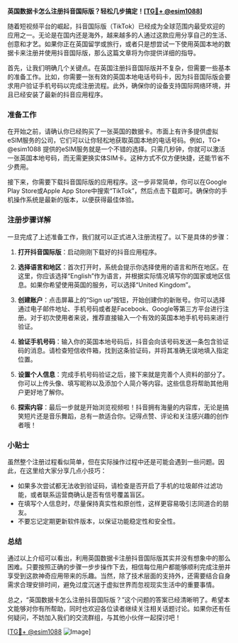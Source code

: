 **英国数据卡怎么注册抖音国际版？轻松几步搞定！[[TG💪+ @esim1088](https://t.me/s/esim1088)]**

随着短视频平台的崛起，抖音国际版（TikTok）已经成为全球范围内最受欢迎的应用之一。无论是在国内还是海外，越来越多的人通过这款应用分享自己的生活、创意和才艺。如果你正在英国留学或旅行，或者只是想尝试一下使用英国本地的数据卡来注册并使用抖音国际版，那么这篇文章将为你提供详细的指导。

首先，让我们明确几个关键点。在英国注册抖音国际版并不复杂，但需要一些基本的准备工作。比如，你需要一张有效的英国本地电话号码卡，因为抖音国际版会要求用户验证手机号码以完成注册流程。此外，确保你的设备支持国际网络环境，并且已经安装了最新的抖音应用程序。

### 准备工作

在开始之前，请确认你已经购买了一张英国的数据卡。市面上有许多提供虚拟eSIM服务的公司，它们可以让你轻松地获取英国本地的电话号码。例如，TG+ @esim1088 提供的eSIM服务就是一个不错的选择。只需几秒钟，你就可以激活一张英国本地号码，而无需更换实体SIM卡。这种方式不仅方便快捷，还能节省不少费用。

接下来，你需要下载抖音国际版的应用程序。这一步非常简单，你可以在Google Play Store或Apple App Store中搜索“TikTok”，然后点击下载即可。确保你的手机操作系统是最新的版本，以便获得最佳体验。

### 注册步骤详解

一旦完成了上述准备工作，我们就可以正式进入注册流程了。以下是具体的步骤：

1. **打开抖音国际版**：启动刚刚下载好的抖音应用程序。
   
2. **选择语言和地区**：首次打开时，系统会提示你选择使用的语言和所在地区。在这里，你应该选择“English”作为语言，并根据实际情况填写你的国家或地区信息。如果你希望使用英国的服务，可以选择“United Kingdom”。

3. **创建账户**：点击屏幕上的“Sign up”按钮，开始创建你的新账号。你可以选择通过电子邮件地址、手机号码或者是Facebook、Google等第三方平台进行注册。对于初次使用者来说，推荐直接输入一个有效的英国本地手机号码来进行验证。

4. **验证手机号码**：输入你的英国本地号码后，抖音会向该号码发送一条包含验证码的消息。请检查短信收件箱，找到这条验证码，并将其准确无误地填入指定位置。

5. **设置个人信息**：完成手机号码验证之后，接下来就是完善个人资料的部分了。你可以上传头像、填写昵称以及添加个人简介等内容。这些信息将帮助其他用户更好地了解你。

6. **探索内容**：最后一步就是开始浏览视频啦！抖音拥有海量的内容库，无论是搞笑短片还是音乐舞蹈，总有一款适合你。记得点赞、评论和关注感兴趣的创作者哦！

### 小贴士

虽然整个注册过程看似简单，但在实际操作过程中还是可能会遇到一些问题。因此，在这里给大家分享几点小技巧：

- 如果多次尝试都无法收到验证码，请检查是否开启了手机的垃圾邮件过滤功能，或者联系运营商确认是否有信号覆盖盲区。
- 在填写个人信息时，尽量保持真实性和原创性，这样更容易吸引志同道合的朋友。
- 不要忘记定期更新软件版本，以保证功能稳定性和安全性。

### 总结

通过以上介绍可以看出，利用英国数据卡注册抖音国际版其实并没有想象中的那么困难。只要按照正确的步骤一步步操作下去，相信每位用户都能够顺利完成注册并享受到这款神奇应用带来的乐趣。当然，除了技术层面的支持外，还需要结合自身需求合理安排时间，避免过度沉迷于虚拟世界而忽视现实生活中的重要事情。

总之，“英国数据卡怎么注册抖音国际版？”这个问题的答案已经清晰明了。希望本文能够对你有所帮助，同时也欢迎各位读者继续关注相关话题讨论。如果你还有任何疑问，不妨加入我们的交流群组，与其他小伙伴一起探讨吧！

[[TG💪+ @esim1088](https://t.me/s/esim1088) ![Image](https://i.postimg.cc/4NQfJmqS/Snipaste-2025-05-13-00-14-12.png)]